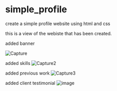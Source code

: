 # simple_profile
create a simple profile website using html and css


this is a view of the webiste that has been created.

added banner 

![Capture](https://user-images.githubusercontent.com/83525234/180013249-2878bed3-6e3a-4ad0-8591-ebedb73bfcb1.PNG)

added skills
![Capture2](https://user-images.githubusercontent.com/83525234/180013165-1d3717d4-ac49-45d0-ae87-6586728c2ac4.PNG)

added previous work
![Capture3](https://user-images.githubusercontent.com/83525234/180014090-3e2dfae6-68e6-495e-921a-3038cf0e9497.PNG)

added client testimonial
![image](https://user-images.githubusercontent.com/83525234/180593740-47ec023e-d0a0-42d4-bc4e-7c30a97d1654.png)
